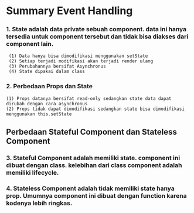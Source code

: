 # Summary Event Handling

### 1. State adalah data private sebuah component. data ini hanya tersedia untuk component tersebut dan tidak bisa diakses dari component lain.
     (1) Data hanya bisa dimodifikasi menggunakan setState
     (2) Setiap terjadi modifikasi akan terjadi render ulang
     (3) Perubahannya bersifat Asynchronus
     (4) State dipakai dalam class

### 2. Perbedaan Props dan State
    (1) Props datanya bersifat read-only sedangkan state data dapat dirubah dengan cara asynchronus
    (2) Props tidak dapat dimodifikasi sedangkan state bisa dimodifikasi menggunakan this.setState

## Perbedaan Stateful Component dan Stateless Component

### 3. Stateful Component adalah memiliki state. component ini dibuat dengan class. kelebihan dari class component adalah memiliki lifecycle.
### 4. Stateless Component adalah tidak memiliki state hanya prop. Umumnya component ini dibuat dengan function karena kodenya lebih ringkas.


